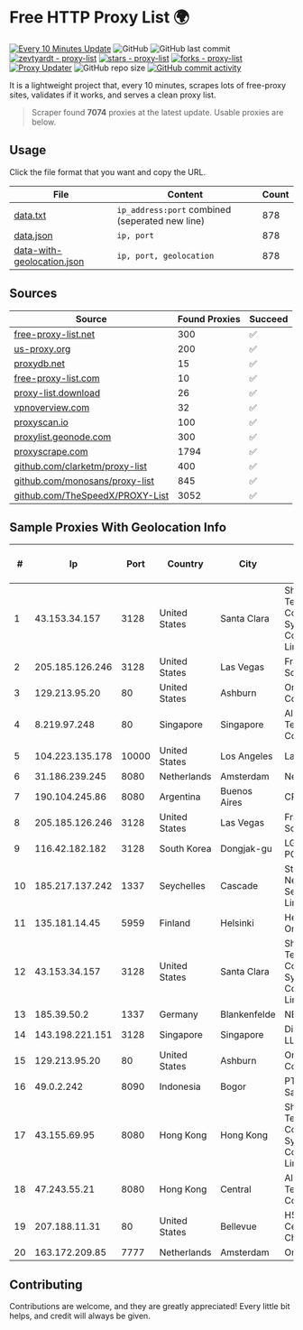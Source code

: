 
# Free HTTP Proxy List 🌍

[![Every 10 Minutes Update](https://github.com/mertguvencli/http-proxy-list/actions/workflows/main.yml/badge.svg?branch=main)](https://github.com/mertguvencli/http-proxy-list/actions/workflows/main.yml)
![GitHub](https://img.shields.io/github/license/mertguvencli/http-proxy-list)
![GitHub last commit](https://img.shields.io/github/last-commit/mertguvencli/http-proxy-list)
[![zevtyardt - proxy-list](https://img.shields.io/static/v1?label=zevtyardt&message=proxy-list&color=blue&logo=github)](https://github.com/zevtyardt/proxy-list "Go to GitHub repo")
[![stars - proxy-list](https://img.shields.io/github/stars/zevtyardt/proxy-list?style=social)](https://github.com/zevtyardt/proxy-list)
[![forks - proxy-list](https://img.shields.io/github/forks/zevtyardt/proxy-list?style=social)](https://github.com/zevtyardt/proxy-list)
[![Proxy Updater](https://github.com/zevtyardt/proxy-list/workflows/Proxy%20Updater/badge.svg)](https://github.com/zevtyardt/proxy-list/actions?query=workflow:"Proxy+Updater")
![GitHub repo size](https://img.shields.io/github/repo-size/zevtyardt/proxy-list)
[![GitHub commit activity](https://img.shields.io/github/commit-activity/m/zevtyardt/proxy-list?logo=commits)](https://github.com/zevtyardt/proxy-list/commits/main)

It is a lightweight project that, every 10 minutes, scrapes lots of free-proxy sites, validates if it works, and serves a clean proxy list.

> Scraper found **7074** proxies at the latest update. Usable proxies are below.

## Usage

Click the file format that you want and copy the URL.

|File|Content|Count|
|----|-------|-----|
|[data.txt](https://raw.githubusercontent.com/mertguvencli/http-proxy-list/main/proxy-list/data.txt)|`ip_address:port` combined (seperated new line)|878|
|[data.json](https://raw.githubusercontent.com/mertguvencli/http-proxy-list/main/proxy-list/data.json)|`ip, port`|878|
|[data-with-geolocation.json](https://raw.githubusercontent.com/mertguvencli/http-proxy-list/main/proxy-list/data-with-geolocation.json)|`ip, port, geolocation`|878|

## Sources

|Source|Found Proxies|Succeed|
|------|-------------|-------|
|[free-proxy-list.net](https://free-proxy-list.net)|300|✅|
|[us-proxy.org](https://www.us-proxy.org)|200|✅|
|[proxydb.net](http://proxydb.net)|15|✅|
|[free-proxy-list.com](https://free-proxy-list.com/?page=&port=&type%5B%5D=http&type%5B%5D=https&up_time=0&search=Search)|10|✅|
|[proxy-list.download](https://www.proxy-list.download/HTTP)|26|✅|
|[vpnoverview.com](https://vpnoverview.com/privacy/anonymous-browsing/free-proxy-servers)|32|✅|
|[proxyscan.io](https://www.proxyscan.io)|100|✅|
|[proxylist.geonode.com](https://proxylist.geonode.com/api/proxy-list?limit=300&page=1&sort_by=lastChecked&sort_type=desc&protocols=http,https)|300|✅|
|[proxyscrape.com](https://api.proxyscrape.com/v2/?request=displayproxies&protocol=http&timeout=10000&country=all&ssl=all&anonymity=all)|1794|✅|
|[github.com/clarketm/proxy-list](https://raw.githubusercontent.com/clarketm/proxy-list/master/proxy-list-raw.txt)|400|✅|
|[github.com/monosans/proxy-list](https://raw.githubusercontent.com/monosans/proxy-list/main/proxies/http.txt)|845|✅|
|[github.com/TheSpeedX/PROXY-List](https://raw.githubusercontent.com/TheSpeedX/PROXY-List/master/http.txt)|3052|✅|


## Sample Proxies With Geolocation Info

|#|Ip|Port|Country|City|Internet Service Provider|
|-|--|----|-------|----|-------------------------|
|1|43.153.34.157|3128|United States|Santa Clara|Shenzhen Tencent Computer Systems Company Limited|
|2|205.185.126.246|3128|United States|Las Vegas|FranTech Solutions|
|3|129.213.95.20|80|United States|Ashburn|Oracle Corporation|
|4|8.219.97.248|80|Singapore|Singapore|Alibaba (US) Technology Co., Ltd.|
|5|104.223.135.178|10000|United States|Los Angeles|LayerHost|
|6|31.186.239.245|8080|Netherlands|Amsterdam|NetSkope Inc|
|7|190.104.245.86|8080|Argentina|Buenos Aires|CPS|
|8|205.185.126.246|3128|United States|Las Vegas|FranTech Solutions|
|9|116.42.182.182|3128|South Korea|Dongjak-gu|LG POWERCOMM|
|10|185.217.137.242|1337|Seychelles|Cascade|Stallion Network Services Limited|
|11|135.181.14.45|5959|Finland|Helsinki|Hetzner Online GmbH|
|12|43.153.34.157|3128|United States|Santa Clara|Shenzhen Tencent Computer Systems Company Limited|
|13|185.39.50.2|1337|Germany|Blankenfelde|NETZNUTZ|
|14|143.198.221.151|3128|Singapore|Singapore|DigitalOcean, LLC|
|15|129.213.95.20|80|United States|Ashburn|Oracle Corporation|
|16|49.0.2.242|8090|Indonesia|Bogor|PT Usaha Adi Sanggoro|
|17|43.155.69.95|8080|Hong Kong|Hong Kong|Shenzhen Tencent Computer Systems Company Limited|
|18|47.243.55.21|8080|Hong Kong|Central|Alibaba (US) Technology Co., Ltd.|
|19|207.188.11.31|80|United States|Bellevue|H5 Data Centers - Chandler LLC|
|20|163.172.209.85|7777|Netherlands|Amsterdam|Online SAS NL|



## Contributing

Contributions are welcome, and they are greatly appreciated! Every
little bit helps, and credit will always be given.

